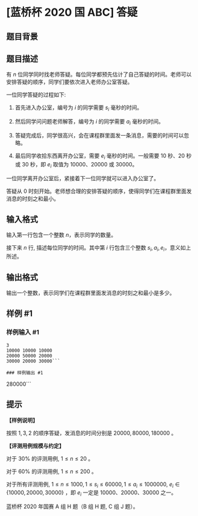 # [蓝桥杯 2020 国 ABC] 答疑

## 题目背景



## 题目描述

有 $n$ 位同学同时找老师答疑。每位同学都预先估计了自己答疑的时间。老师可以安排答疑的顺序，同学们要依次进入老师办公室答疑。

一位同学答疑的过程如下:

1. 首先进入办公室，编号为 $i$ 的同学需要 $s_{i}$ 毫秒的时间。

2. 然后同学问问题老师解答，编号为 $i$ 的同学需要 $a_{i}$ 毫秒的时间。

3. 答疑完成后，同学很高兴，会在课程群里面发一条消息，需要的时间可以忽略。

4. 最后同学收拾东西离开办公室，需要 $e_{i}$ 毫秒的时间。一般需要 $10$ 秒、$20$ 秒或 $30$ 秒，即 $e_{i}$ 取值为 $10000$、$20000$ 或 $30000$。

一位同学离开办公室后，紧接着下一位同学就可以进入办公室了。

答疑从 $0$ 时刻开始。老师想合理的安排答疑的顺序，使得同学们在课程群里面发消息的时刻之和最小。


## 输入格式

输入第一行包含一个整数 $n$，表示同学的数量。

接下来 $n$ 行, 描述每位同学的时间。其中第 $i$ 行包含三个整数 $s_{i}, a_{i}, e_{i}$，意义如上所述。

## 输出格式

输出一个整数，表示同学们在课程群里面发消息的时刻之和最小是多少。

## 样例 #1

### 样例输入 #1
```
3
10000 10000 10000
20000 50000 20000
30000 20000 30000```

### 样例输出 #1

```
280000```

## 提示

**【样例说明】**

按照 $1,3,2$ 的顺序答疑，发消息的时间分别是 $20000,80000,180000$ 。

**【评测用例规模与约定】**

对于 $30 \%$ 的评测用例, $1 \leq n \leq 20$ 。

对于 $60 \%$ 的评测用例, $1 \leq n \leq 200$ 。

对于所有评测用例, $1 \leq n \leq 1000,1 \leq s_{i} \leq 60000,1 \leq a_{i} \leq 1000000$, $e_{i} \in\{10000,20000,30000\}$ ，即 $e_{i}$ 一定是 $10000 、 20000 、 30000$ 之一。 

蓝桥杯 2020 年国赛 A 组 H 题（B 组 H 题, C 组 J 题）。
